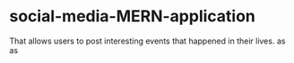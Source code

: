 # social-media-MERN-application
That allows users to post interesting events that happened in their lives.
as
as
